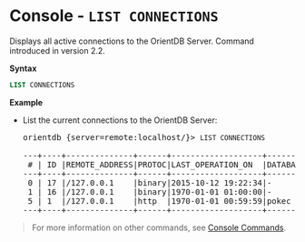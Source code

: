 # Console - `LIST CONNECTIONS`

Displays all active connections to the OrientDB Server.  Command introduced in version 2.2.

**Syntax**

```sql
LIST CONNECTIONS
```

**Example**

- List the current connections to the OrientDB Server:
  
  <pre>
  orientdb {server=remote:localhost/}> <code class='lang-sql userinput'>LIST CONNECTIONS</code>

  ---+----+--------------+------+-------------------+--------+-----+--------+--------
   # | ID |REMOTE_ADDRESS|PROTOC|LAST_OPERATION_ON  |DATABASE|USER |COMMAND |TOT_REQS
  ---+----+--------------+------+-------------------+--------+-----+--------+--------
   0 | 17 |/127.0.0.1    |binary|2015-10-12 19:22:34|-       |-    |info    | 1       
   1 | 16 |/127.0.0.1    |binary|1970-01-01 01:00:00|-       |-    |-       | 0       
   5 | 1  |/127.0.0.1    |http  |1970-01-01 00:59:59|pokec   |admin|Listen  | 32      
  ---+----+--------------+------+-------------------+--------+-----+--------+--------
  </pre>


>For more information on other commands, see [Console Commands](Console-Commands.md).